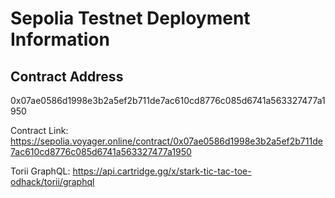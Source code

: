 # Sepolia Testnet Deployment Information

## Contract Address
0x07ae0586d1998e3b2a5ef2b711de7ac610cd8776c085d6741a563327477a1950

Contract Link: https://sepolia.voyager.online/contract/0x07ae0586d1998e3b2a5ef2b711de7ac610cd8776c085d6741a563327477a1950


Torii GraphQL:
https://api.cartridge.gg/x/stark-tic-tac-toe-odhack/torii/graphql
